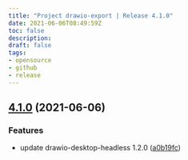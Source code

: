 ```yaml
---
title: "Project drawio-export | Release 4.1.0"
date: 2021-06-06T08:49:59Z
toc: false
description: 
draft: false
tags:
- opensource
- github
- release
---
```

## [4.1.0](http://github.com/rlespinasse/drawio-export/compare/4.0.0...4.1.0) (2021-06-06)


### Features

* update drawio-desktop-headless 1.2.0 ([a0b19fc](http://github.com/rlespinasse/drawio-export/commit/a0b19fce73304d90b563ca73608e9a8a3d1668d6))



